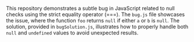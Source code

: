 This repository demonstrates a subtle bug in JavaScript related to null checks using the strict equality operator (===).  The `bug.js` file showcases the issue, where the function `foo` returns `null` if either `a` or `b` is `null`. The solution, provided in `bugSolution.js`, illustrates how to properly handle both `null` and `undefined` values to avoid unexpected results.